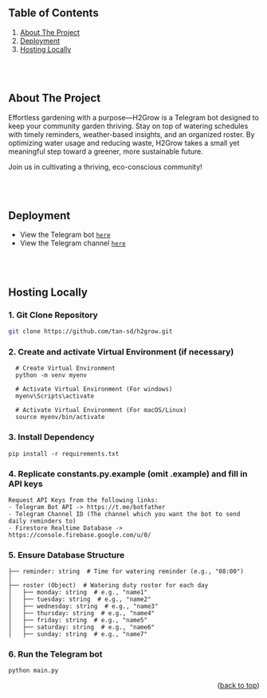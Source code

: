 <a id="readme-top"></a>
<!-- TABLE OF CONTENTS -->
## Table of Contents
  <ol>
    <li>
      <a href="#about-the-project">About The Project</a>
    </li>
    <li><a href="#deployment">Deployment</a></li>
    <li><a href='#hosting-locally'>Hosting Locally</a></li>
  </ol>

<br/>
<br/>

## About The Project

<p>
Effortless gardening with a purpose—H2Grow is a Telegram bot designed to keep your community garden thriving. Stay on top of watering schedules with timely reminders, weather-based insights, and an organized roster. By optimizing water usage and reducing waste, H2Grow takes a small yet meaningful step toward a greener, more sustainable future.
</p>

<p>
Join us in cultivating a thriving, eco-conscious community!
</p>

<br/>
<br/>

## Deployment

- View the Telegram bot <a href="https://t.me/h2growbot">`here`</a>
- View the Telegram channel <a href="https://t.me/h2_grow">`here`</a>

<br/>
<br/>

## Hosting Locally

### 1. Git Clone Repository
```bash
git clone https://github.com/tan-sd/h2grow.git
```

### 2. Create and activate Virtual Environment (if necessary)
      # Create Virtual Environment
      python -m venv myenv
      
      # Activate Virtual Environment (For windows)
      myenv\Scripts\activate
      
      # Activate Virtual Environment (For macOS/Linux)
      source myenv/bin/activate

### 3. Install Dependency
```
pip install -r requirements.txt
```

### 4. Replicate constants.py.example (omit .example) and fill in API keys
    Request API Keys from the following links:
    - Telegram Bot API -> https://t.me/botfather
    - Telegram Channel ID (The channel which you want the bot to send daily reminders to)
    - Firestore Realtime Database -> https://console.firebase.google.com/u/0/

### 5. Ensure Database Structure
```
├── reminder: string  # Time for watering reminder (e.g., "08:00")
│
├── roster (Object)  # Watering duty roster for each day
│   ├── monday: string  # e.g., "name1"
│   ├── tuesday: string  # e.g., "name2"
│   ├── wednesday: string  # e.g., "name3"
│   ├── thursday: string  # e.g., "name4"
│   ├── friday: string  # e.g., "name5"
│   ├── saturday: string  # e.g., "name6"
│   ├── sunday: string  # e.g., "name7"
```

### 6. Run the Telegram bot
```
python main.py
```

<p align="right">(<a href="#readme-top">back to top</a>)</p>
